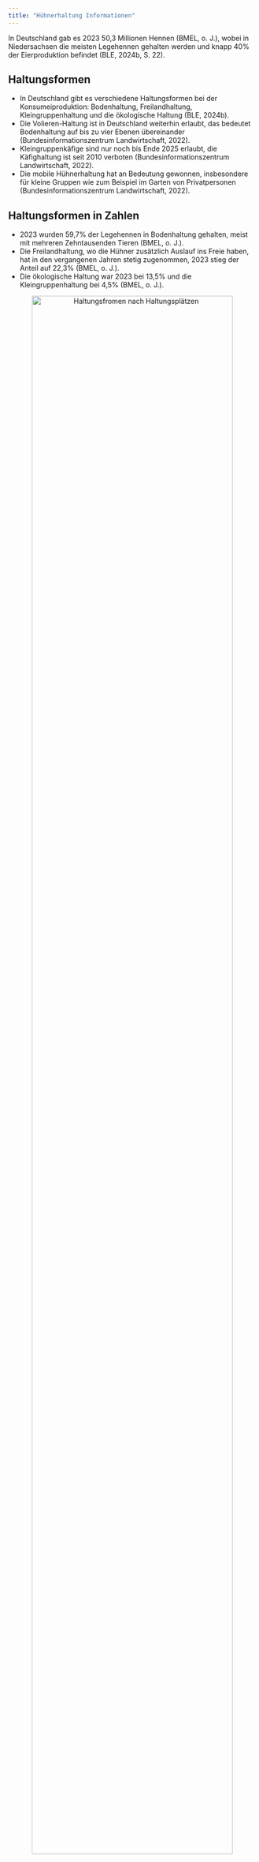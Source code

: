 ```yaml
---
title: "Hühnerhaltung Informationen"
---
```


In Deutschland gab es 2023 50,3 Millionen Hennen (BMEL, o. J.), wobei in Niedersachsen die meisten Legehennen gehalten werden und knapp 40% der Eierproduktion befindet (BLE, 2024b, S. 22). 

## Haltungsformen
- In Deutschland gibt es verschiedene Haltungsformen bei der Konsumeiproduktion: Bodenhaltung, Freilandhaltung, Kleingruppenhaltung und die ökologische Haltung (BLE, 2024b). 
- Die Volieren-Haltung ist in Deutschland weiterhin erlaubt, das bedeutet Bodenhaltung auf bis zu vier Ebenen übereinander (Bundesinformationszentrum Landwirtschaft, 2022).
- Kleingruppenkäfige sind nur noch bis Ende 2025 erlaubt, die Käfighaltung ist seit 2010 verboten (Bundesinformationszentrum Landwirtschaft, 2022).
- Die mobile Hühnerhaltung hat an Bedeutung gewonnen, insbesondere für kleine Gruppen wie zum Beispiel im Garten von Privatpersonen (Bundesinformationszentrum Landwirtschaft, 2022).


## Haltungsformen in Zahlen

- 2023 wurden 59,7% der Legehennen in Bodenhaltung gehalten, meist mit mehreren Zehntausenden Tieren (BMEL, o. J.).
- Die Freilandhaltung, wo die Hühner zusätzlich Auslauf ins Freie haben, hat in den vergangenen Jahren stetig zugenommen, 2023 stieg der Anteil auf 22,3% (BMEL, o. J.). 
- Die ökologische Haltung war 2023 bei 13,5% und die Kleingruppenhaltung bei 4,5% (BMEL, o. J.).

<p align="center">
  <img src="Haltungsplaetze-Haltungsfromen.png" alt="Haltungsfromen nach Haltungsplätzen" style="width:90%;">
</p>
(BLE, 2024b, S. 13)


## Weitere Infos 

- 2.258 Betriebe haben 2023 Legehennen in Deutschlang gehalten (BMEL, o. J.).
- Die Tierschutz-Nutztierhaltungsverordnung gibt Regeln zur Haltung von Legehennen vor (Bundesinformationszentrum Landwirtschaft, 2022).



<br>

---

<br> 

## Referenzen
- BLE. (2024b). *Bericht zur Markt- und Versorgungslage mit Eiern 2024.* <https://www.bmel-statistik.de/fileadmin/daten/0611080-2024.pdf>
- BLE. (2017). *Bericht zur Markt- und Versorgungslage Eier.* <https://www.bmel-statistik.de/fileadmin/daten/0611080-2017.pdf>
- BMEL. (o. J.). *Geflügelhaltung.* BMEL-Statistik. Abgerufen 13. Januar 2025, von <https://www.bmel-statistik.de/landwirtschaft/tierhaltung/gefluegelhaltung>
- Bundesinformationszentrum Landwirtschaft. (2022, April 25). *Legehennenhaltung in Deutschland – Ein Überblick.* Nutztierhaltung. <https://www.nutztierhaltung.de/gefluegel/legehennenhaltung-in-deutschland/>
